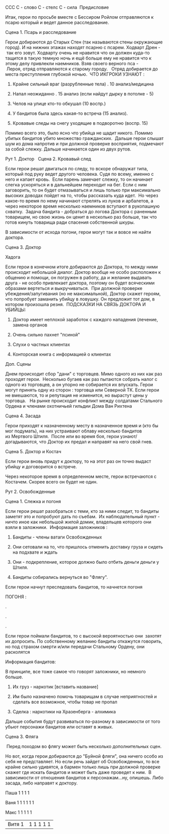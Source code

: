 CCC C - слово С - стелс С - сила  Предисловие 

Итак, герои по просьбе вместе с Бессиром Ройлом отправляются к псарю который и ведет данное расследование. 

Сцена 1. Псарь и расследование 

Герои добираются до Старых Стен (так называются стены окружающие город). И на нижних этажах находят псарню с псарем. Ходварт Дрен - так его зовут. Ходварту очень не нравится что он должен куда-то тащится в такую темную ночь и ещё больше ему не нравится что к этому делу привлекли наемников. Взяв своего верного пса - Лероя, отряд отправляются к старому городу.   Отряд добирается до места преступления глубокой ночью.  ЧТО ИКГРОКИ УЗНАЮТ : 

1. Крайне сильный враг (разрубленные тела) . 10 анализ/медицина 
    
2. Напал неожиданно . 15 анализ (если найдут дырку в потолке - 5) 
    
3. Челов на улице кто-то обкушал (10 воспр.) 
    
4. У бандитов была здесь какая-то встреча (15 анализ). 
    
5. Кровавые следы на снегу уходящие в подворотню (воспр. 15) 
    

Помимо всего это, было ясно что убийца не щадит никого. Помимо убитых бандитов убито множество гражданских.  Дальше герои слышат шум из дома напротив и при должной проверке восприятия, подмечают за собой слежку. Дальше начинается один из двух рутов. 

Рут 1. Доктор   Сцена 2. Кровавый след 

Если герои решат двигаться по следу, то вскоре обнаружат типа, который под руку ведет другого человека. Судя по всему, именно с него и капает кровь.  Если парень замечает слежку, то он начинает слегка ускоряться и в дальнейшем переходит на бег. Если с ним заговорить, то он будет отмазываться и лишь только при максимально высоких доводах пойдет на то, чтобы рассказать куда идет.  Но через какое-то время по нему начинают стрелять из луков и арбалетов, а через некоторое время несколько наемников вступают в рукопашную схватку.  Задача бандита - добраться до логова Доктора с раненным товарищем, но свою жизнь он ценит в несколько раз больше, так что готов кинуть товарища ради спасения собственной шкуры.  

В зависимости от исхода погони, герои могут так и вовсе не найти доктора.  

Сцена 3. Доктор  

Хадога 

Если герои в конечном итоге добираются до Доктора, то между ними происходит небольшой диалог. Доктор вообще не особо расположен к общению и помощи, он погружен в работу, да и желание выдавать друга - не особо привлекает доктора, поэтому он будет всяческими образами вертеться и выкручиваться.  При должной проверке убеждения/запугивания (но не максимальной), Доктор скажет героям, что попробует заманить убийцу в ловушку. Он предложит тот дом, в котором произошла резня.  ПОДСКАЗКИ НА СВЯЗЬ ДОКТОРА И УБИЙЦЫ: 

1. Доктор имеет неплохой заработок с каждого нападения (лечение, замена органов 
    
2. Очень сильно пахнет "псиной" 
    
3. Слухи о частных клиентах 
    
4. Конторская книга с информацией о клиентах 
    

Доп. Сцены  

Днем происходит сбор "дани" с торговцев. Мимо одного из них как раз проходят герои.  Несколько бугаев как раз пытаются собрать налог с одного из торговцев, а он упорно не собирается их впускать. Герои могут принять одну из сторон : торговца или Северной ТК. Если герои не вмешаются, то и репутация не изменится, но вырастут цены у торговца.   На рынке происходит конфликт между солдатами Стального Ордена и членами охотничьей гильдии Дома Ван Рихтена   

Сцена 4. Засада 

Герои приходят к назначенному месту в назначенное время и (кто бы мог подумать), на них устраивают облаву несколько бандитов из Мертвого Штиля.  После или во время боя, герои узнают/догадываются, что Доктор их предал и направят на него свой гнев. 

Сцена 5. Доктор и Костач 

Если герои вновь придут к доктору, то на этот раз он точно выдаст убийцу и договорится о встрече. 

Через некоторое время в определенном месте, герои встречаются с Костачем. Скорее всего он будет не один. 

Рут 2. Освобожденные 

Сцена 1. Слежка и погоня 

Если герои решат разобраться с теми, кто за ними следит, то бандиты заметят это и попробуют дать по съебам.  Их наблюдательный пункт - ничто иное как небольшой жилой домик, владельцев которого они взяли в заложники.  Информация заложников : 

1. Бандиты - члены ватаги Освобожденных 
    
2. Они сетовали на то, что пришлось отменить доставку груза и сидеть на подхвате и ждать 
    
3. Они - подкрепление, которое должно было отбить деньги деньги у Штиля. 
    
4. Бандиты собирались вернуться во "Флягу". 
    

Если герои начнут преследовать бандитов, то начнется погоня  

ПОГОНЯ : 

. 

. 

. 

Если герои поймали бандитов, то с высокой вероятностью они  захотят их допросить. По собственному желанию бандиты откажутся говорить, но под страхом смерти и/или передачи Стальному Ордену, они расколятся 

Информация бандитов: 

В принципе, все тоже самое что говорят заложники, но немного больше. 

1. Их груз - наркотик [вставить название] 
    
2. Им было назначено помочь товарищам в случае неприятностей и сделать все возможное, чтобы товар не пропал 
    
3. Сделка : наркотики на Хразенберга - алхимика 
    

Дальше события будут развиваться по-разному в зависимости от того убьют персонажи бандитов или оставят в живых. 

Сцена 3. Фляга 

 Перед походом во флягу может быть несколько дополнительных сцен. 

Но вот, когда герои добираются до "Буйной фляги", она ничего особо из себя не представляет. Но если речь зайдет об Освобожденных, то все крайне сильно удивятся, а бармен только лишь при должной проверке скажет где искать бандитов и может быть даже проведет к ним.  В зависимости от отношения бандитов к персонажам…ну, опишешь. Либо засада, либо направят к доктору. 

Паша 1 1 1 1 

Ваня 1 1 1 1 1 1 

Макс 1 1 1 1 1 

|   |   |
|---|---|
|Витя 1|1 1 1 1 1|